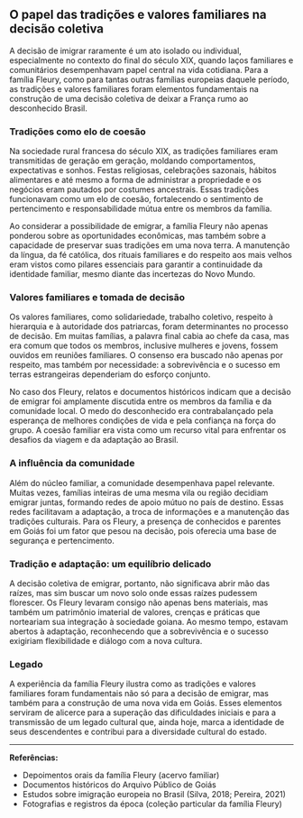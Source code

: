 ## O papel das tradições e valores familiares na decisão coletiva

A decisão de imigrar raramente é um ato isolado ou individual, especialmente no contexto do final do século XIX, quando laços familiares e comunitários desempenhavam papel central na vida cotidiana. Para a família Fleury, como para tantas outras famílias europeias daquele período, as tradições e valores familiares foram elementos fundamentais na construção de uma decisão coletiva de deixar a França rumo ao desconhecido Brasil.

### Tradições como elo de coesão

Na sociedade rural francesa do século XIX, as tradições familiares eram transmitidas de geração em geração, moldando comportamentos, expectativas e sonhos. Festas religiosas, celebrações sazonais, hábitos alimentares e até mesmo a forma de administrar a propriedade e os negócios eram pautados por costumes ancestrais. Essas tradições funcionavam como um elo de coesão, fortalecendo o sentimento de pertencimento e responsabilidade mútua entre os membros da família.

Ao considerar a possibilidade de emigrar, a família Fleury não apenas ponderou sobre as oportunidades econômicas, mas também sobre a capacidade de preservar suas tradições em uma nova terra. A manutenção da língua, da fé católica, dos rituais familiares e do respeito aos mais velhos eram vistos como pilares essenciais para garantir a continuidade da identidade familiar, mesmo diante das incertezas do Novo Mundo.

### Valores familiares e tomada de decisão

Os valores familiares, como solidariedade, trabalho coletivo, respeito à hierarquia e à autoridade dos patriarcas, foram determinantes no processo de decisão. Em muitas famílias, a palavra final cabia ao chefe da casa, mas era comum que todos os membros, inclusive mulheres e jovens, fossem ouvidos em reuniões familiares. O consenso era buscado não apenas por respeito, mas também por necessidade: a sobrevivência e o sucesso em terras estrangeiras dependeriam do esforço conjunto.

No caso dos Fleury, relatos e documentos históricos indicam que a decisão de emigrar foi amplamente discutida entre os membros da família e da comunidade local. O medo do desconhecido era contrabalançado pela esperança de melhores condições de vida e pela confiança na força do grupo. A coesão familiar era vista como um recurso vital para enfrentar os desafios da viagem e da adaptação ao Brasil.

### A influência da comunidade

Além do núcleo familiar, a comunidade desempenhava papel relevante. Muitas vezes, famílias inteiras de uma mesma vila ou região decidiam emigrar juntas, formando redes de apoio mútuo no país de destino. Essas redes facilitavam a adaptação, a troca de informações e a manutenção das tradições culturais. Para os Fleury, a presença de conhecidos e parentes em Goiás foi um fator que pesou na decisão, pois oferecia uma base de segurança e pertencimento.

### Tradição e adaptação: um equilíbrio delicado

A decisão coletiva de emigrar, portanto, não significava abrir mão das raízes, mas sim buscar um novo solo onde essas raízes pudessem florescer. Os Fleury levaram consigo não apenas bens materiais, mas também um patrimônio imaterial de valores, crenças e práticas que norteariam sua integração à sociedade goiana. Ao mesmo tempo, estavam abertos à adaptação, reconhecendo que a sobrevivência e o sucesso exigiriam flexibilidade e diálogo com a nova cultura.

### Legado

A experiência da família Fleury ilustra como as tradições e valores familiares foram fundamentais não só para a decisão de emigrar, mas também para a construção de uma nova vida em Goiás. Esses elementos serviram de alicerce para a superação das dificuldades iniciais e para a transmissão de um legado cultural que, ainda hoje, marca a identidade de seus descendentes e contribui para a diversidade cultural do estado.

---

**Referências:**

- Depoimentos orais da família Fleury (acervo familiar)
- Documentos históricos do Arquivo Público de Goiás
- Estudos sobre imigração europeia no Brasil (Silva, 2018; Pereira, 2021)
- Fotografias e registros da época (coleção particular da família Fleury)